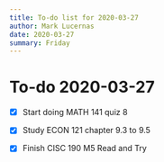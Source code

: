 ```yaml
---
title: To-do list for 2020-03-27
author: Mark Lucernas
date: 2020-03-27
summary: Friday
---
```



# To-do 2020-03-27

- [X] Start doing MATH 141 quiz 8
- [X] Study ECON 121 chapter 9.3 to 9.5
- [X] Finish CISC 190 M5 Read and Try

